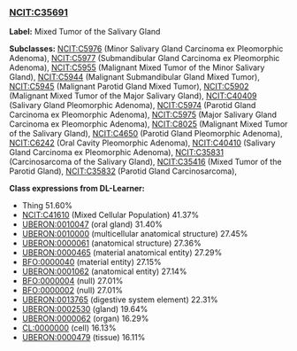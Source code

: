 
### [NCIT:C35691](http://purl.obolibrary.org/obo/NCIT_C35691)
**Label:** Mixed Tumor of the Salivary Gland

**Subclasses:** [NCIT:C5976](http://purl.obolibrary.org/obo/NCIT_C5976) (Minor Salivary Gland Carcinoma ex Pleomorphic Adenoma), [NCIT:C5977](http://purl.obolibrary.org/obo/NCIT_C5977) (Submandibular Gland Carcinoma ex Pleomorphic Adenoma), [NCIT:C5955](http://purl.obolibrary.org/obo/NCIT_C5955) (Malignant Mixed Tumor of the Minor Salivary Gland), [NCIT:C5944](http://purl.obolibrary.org/obo/NCIT_C5944) (Malignant Submandibular Gland Mixed Tumor), [NCIT:C5945](http://purl.obolibrary.org/obo/NCIT_C5945) (Malignant Parotid Gland Mixed Tumor), [NCIT:C5902](http://purl.obolibrary.org/obo/NCIT_C5902) (Malignant Mixed Tumor of the Major Salivary Gland), [NCIT:C40409](http://purl.obolibrary.org/obo/NCIT_C40409) (Salivary Gland Pleomorphic Adenoma), [NCIT:C5974](http://purl.obolibrary.org/obo/NCIT_C5974) (Parotid Gland Carcinoma ex Pleomorphic Adenoma), [NCIT:C5975](http://purl.obolibrary.org/obo/NCIT_C5975) (Major Salivary Gland Carcinoma ex Pleomorphic Adenoma), [NCIT:C8025](http://purl.obolibrary.org/obo/NCIT_C8025) (Malignant Mixed Tumor of the Salivary Gland), [NCIT:C4650](http://purl.obolibrary.org/obo/NCIT_C4650) (Parotid Gland Pleomorphic Adenoma), [NCIT:C6242](http://purl.obolibrary.org/obo/NCIT_C6242) (Oral Cavity Pleomorphic Adenoma), [NCIT:C40410](http://purl.obolibrary.org/obo/NCIT_C40410) (Salivary Gland Carcinoma ex Pleomorphic Adenoma), [NCIT:C35831](http://purl.obolibrary.org/obo/NCIT_C35831) (Carcinosarcoma of the Salivary Gland), [NCIT:C35416](http://purl.obolibrary.org/obo/NCIT_C35416) (Mixed Tumor of the Parotid Gland), [NCIT:C35832](http://purl.obolibrary.org/obo/NCIT_C35832) (Parotid Gland Carcinosarcoma), 

**Class expressions from DL-Learner:**

- Thing 51.60%
- [NCIT:C41610](http://purl.obolibrary.org/obo/NCIT_C41610) (Mixed Cellular Population) 41.37%
- [UBERON:0010047](http://purl.obolibrary.org/obo/UBERON_0010047) (oral gland) 31.40%
- [UBERON:0010000](http://purl.obolibrary.org/obo/UBERON_0010000) (multicellular anatomical structure) 27.45%
- [UBERON:0000061](http://purl.obolibrary.org/obo/UBERON_0000061) (anatomical structure) 27.36%
- [UBERON:0000465](http://purl.obolibrary.org/obo/UBERON_0000465) (material anatomical entity) 27.29%
- [BFO:0000040](http://purl.obolibrary.org/obo/BFO_0000040) (material entity) 27.15%
- [UBERON:0001062](http://purl.obolibrary.org/obo/UBERON_0001062) (anatomical entity) 27.14%
- [BFO:0000004](http://purl.obolibrary.org/obo/BFO_0000004) (null) 27.01%
- [BFO:0000002](http://purl.obolibrary.org/obo/BFO_0000002) (null) 27.01%
- [UBERON:0013765](http://purl.obolibrary.org/obo/UBERON_0013765) (digestive system element) 22.31%
- [UBERON:0002530](http://purl.obolibrary.org/obo/UBERON_0002530) (gland) 19.64%
- [UBERON:0000062](http://purl.obolibrary.org/obo/UBERON_0000062) (organ) 16.29%
- [CL:0000000](http://purl.obolibrary.org/obo/CL_0000000) (cell) 16.13%
- [UBERON:0000479](http://purl.obolibrary.org/obo/UBERON_0000479) (tissue) 16.11%


